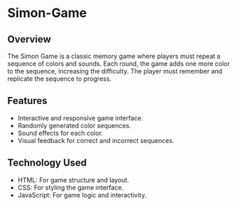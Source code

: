 # Simon-Game

## Overview
The Simon Game is a classic memory game where players must repeat a sequence of colors and sounds. Each round, the game adds one more color to the sequence, increasing the difficulty. The player must remember and replicate the sequence to progress.

## Features
- Interactive and responsive game interface.
- Randomly generated color sequences.
- Sound effects for each color.
- Visual feedback for correct and incorrect sequences.

## Technology Used
- HTML: For game structure and layout.
- CSS: For styling the game interface.
- JavaScript: For game logic and interactivity.
